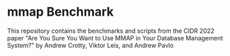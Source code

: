 # mmap Benchmark

This repository contains the benchmarks and scripts from the CIDR 2022 paper "Are You Sure You Want to Use MMAP in Your Database Management System?" by Andrew Crotty, Viktor Leis, and Andrew Pavlo
